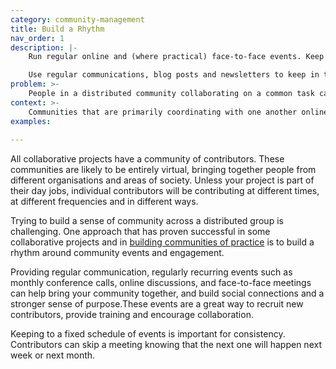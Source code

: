 ```yaml
---
category: community-management
title: Build a Rhythm
nav_order: 1
description: |-
    Run regular online and (where practical) face-to-face events. Keep to a regular schedule to build a rhythm around your community engagement.

    Use regular communications, blog posts and newsletters to keep in touch with the community. **Organise Campaigns** to help the community maintain its shared purpose.
problem: >-
    People in a distributed community collaborating on a common task can feel disconnected from one another.
context: >-
    Communities that are primarily coordinating with one another online, with people working on separate tasks, at different times, and at different frequencies, can end up fragmented, leading to contributors losing sight of the shared goals and becoming disengaged with the project.
examples:
    
---
```


All collaborative projects have a community of contributors. These communities are likely to be entirely virtual, bringing together people from different organisations and areas of society. Unless your project is part of their day jobs, individual contributors will be contributing at different times, at different frequencies and in different ways.

Trying to build a sense of community across a distributed group is challenging. One approach that has proven successful in some collaborative projects and in [building communities of practice](https://www.researchgate.net/publication/265678077_Seven_Principles_for_Cultivating_Communities_of_Practice) is to build a rhythm around community events and engagement.

Providing regular communication, regularly recurring events such as monthly conference calls, online discussions, and face-to-face meetings can help bring your community together, and build social connections and a stronger sense of purpose.These events are a great way to recruit new contributors, provide training and encourage collaboration.

Keeping to a fixed schedule of events is important for consistency. Contributors can skip a meeting knowing that the next one will happen next week or next month.
